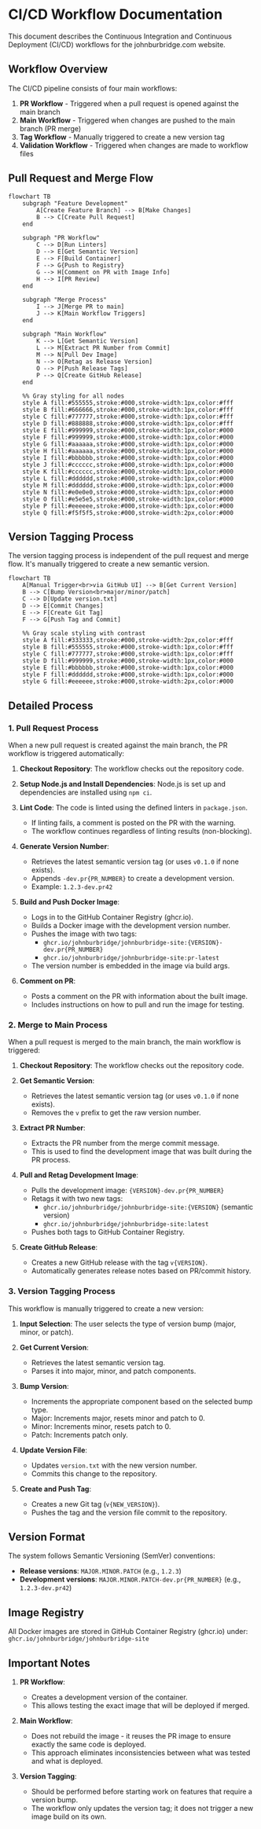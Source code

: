 # CI/CD Workflow Documentation

This document describes the Continuous Integration and Continuous Deployment (CI/CD) workflows for the johnburbridge.com
website.

## Workflow Overview

The CI/CD pipeline consists of four main workflows:

1. **PR Workflow** - Triggered when a pull request is opened against the main branch
2. **Main Workflow** - Triggered when changes are pushed to the main branch (PR merge)
3. **Tag Workflow** - Manually triggered to create a new version tag
4. **Validation Workflow** - Triggered when changes are made to workflow files

## Pull Request and Merge Flow

```mermaid
flowchart TB
    subgraph "Feature Development"
        A[Create Feature Branch] --> B[Make Changes]
        B --> C[Create Pull Request]
    end

    subgraph "PR Workflow"
        C --> D[Run Linters]
        D --> E[Get Semantic Version]
        E --> F[Build Container]
        F --> G{Push to Registry}
        G --> H[Comment on PR with Image Info]
        H --> I[PR Review]
    end

    subgraph "Merge Process"
        I --> J[Merge PR to main]
        J --> K[Main Workflow Triggers]
    end

    subgraph "Main Workflow"
        K --> L[Get Semantic Version]
        L --> M[Extract PR Number from Commit]
        M --> N[Pull Dev Image]
        N --> O[Retag as Release Version]
        O --> P[Push Release Tags]
        P --> Q[Create GitHub Release]
    end

    %% Gray styling for all nodes
    style A fill:#555555,stroke:#000,stroke-width:1px,color:#fff
    style B fill:#666666,stroke:#000,stroke-width:1px,color:#fff
    style C fill:#777777,stroke:#000,stroke-width:1px,color:#fff
    style D fill:#888888,stroke:#000,stroke-width:1px,color:#fff
    style E fill:#999999,stroke:#000,stroke-width:1px,color:#000
    style F fill:#999999,stroke:#000,stroke-width:1px,color:#000
    style G fill:#aaaaaa,stroke:#000,stroke-width:1px,color:#000
    style H fill:#aaaaaa,stroke:#000,stroke-width:1px,color:#000
    style I fill:#bbbbbb,stroke:#000,stroke-width:1px,color:#000
    style J fill:#cccccc,stroke:#000,stroke-width:1px,color:#000
    style K fill:#cccccc,stroke:#000,stroke-width:1px,color:#000
    style L fill:#dddddd,stroke:#000,stroke-width:1px,color:#000
    style M fill:#dddddd,stroke:#000,stroke-width:1px,color:#000
    style N fill:#e0e0e0,stroke:#000,stroke-width:1px,color:#000
    style O fill:#e5e5e5,stroke:#000,stroke-width:1px,color:#000
    style P fill:#eeeeee,stroke:#000,stroke-width:1px,color:#000
    style Q fill:#f5f5f5,stroke:#000,stroke-width:2px,color:#000
```

## Version Tagging Process

The version tagging process is independent of the pull request and merge flow. It's manually triggered to create a new
semantic version.

```mermaid
flowchart TB
    A[Manual Trigger<br>via GitHub UI] --> B[Get Current Version]
    B --> C[Bump Version<br>major/minor/patch]
    C --> D[Update version.txt]
    D --> E[Commit Changes]
    E --> F[Create Git Tag]
    F --> G[Push Tag and Commit]

    %% Gray scale styling with contrast
    style A fill:#333333,stroke:#000,stroke-width:2px,color:#fff
    style B fill:#555555,stroke:#000,stroke-width:1px,color:#fff
    style C fill:#777777,stroke:#000,stroke-width:1px,color:#fff
    style D fill:#999999,stroke:#000,stroke-width:1px,color:#000
    style E fill:#bbbbbb,stroke:#000,stroke-width:1px,color:#000
    style F fill:#dddddd,stroke:#000,stroke-width:1px,color:#000
    style G fill:#eeeeee,stroke:#000,stroke-width:2px,color:#000
```

## Detailed Process

### 1. Pull Request Process

When a new pull request is created against the main branch, the PR workflow is triggered automatically:

1. **Checkout Repository**: The workflow checks out the repository code.

2. **Setup Node.js and Install Dependencies**: Node.js is set up and dependencies are installed using `npm ci`.

3. **Lint Code**: The code is linted using the defined linters in `package.json`.

   - If linting fails, a comment is posted on the PR with the warning.
   - The workflow continues regardless of linting results (non-blocking).

4. **Generate Version Number**:

   - Retrieves the latest semantic version tag (or uses `v0.1.0` if none exists).
   - Appends `-dev.pr{PR_NUMBER}` to create a development version.
   - Example: `1.2.3-dev.pr42`

5. **Build and Push Docker Image**:

   - Logs in to the GitHub Container Registry (ghcr.io).
   - Builds a Docker image with the development version number.
   - Pushes the image with two tags:
     - `ghcr.io/johnburbridge/johnburbridge-site:{VERSION}-dev.pr{PR_NUMBER}`
     - `ghcr.io/johnburbridge/johnburbridge-site:pr-latest`
   - The version number is embedded in the image via build args.

6. **Comment on PR**:
   - Posts a comment on the PR with information about the built image.
   - Includes instructions on how to pull and run the image for testing.

### 2. Merge to Main Process

When a pull request is merged to the main branch, the main workflow is triggered:

1. **Checkout Repository**: The workflow checks out the repository code.

2. **Get Semantic Version**:

   - Retrieves the latest semantic version tag (or uses `v0.1.0` if none exists).
   - Removes the `v` prefix to get the raw version number.

3. **Extract PR Number**:

   - Extracts the PR number from the merge commit message.
   - This is used to find the development image that was built during the PR process.

4. **Pull and Retag Development Image**:

   - Pulls the development image: `{VERSION}-dev.pr{PR_NUMBER}`
   - Retags it with two new tags:
     - `ghcr.io/johnburbridge/johnburbridge-site:{VERSION}` (semantic version)
     - `ghcr.io/johnburbridge/johnburbridge-site:latest`
   - Pushes both tags to GitHub Container Registry.

5. **Create GitHub Release**:
   - Creates a new GitHub release with the tag `v{VERSION}`.
   - Automatically generates release notes based on PR/commit history.

### 3. Version Tagging Process

This workflow is manually triggered to create a new version:

1. **Input Selection**: The user selects the type of version bump (major, minor, or patch).

2. **Get Current Version**:

   - Retrieves the latest semantic version tag.
   - Parses it into major, minor, and patch components.

3. **Bump Version**:

   - Increments the appropriate component based on the selected bump type.
   - Major: Increments major, resets minor and patch to 0.
   - Minor: Increments minor, resets patch to 0.
   - Patch: Increments patch only.

4. **Update Version File**:

   - Updates `version.txt` with the new version number.
   - Commits this change to the repository.

5. **Create and Push Tag**:
   - Creates a new Git tag (`v{NEW_VERSION}`).
   - Pushes the tag and the version file commit to the repository.

## Version Format

The system follows Semantic Versioning (SemVer) conventions:

- **Release versions**: `MAJOR.MINOR.PATCH` (e.g., `1.2.3`)
- **Development versions**: `MAJOR.MINOR.PATCH-dev.pr{PR_NUMBER}` (e.g., `1.2.3-dev.pr42`)

## Image Registry

All Docker images are stored in GitHub Container Registry (ghcr.io) under: `ghcr.io/johnburbridge/johnburbridge-site`

## Important Notes

1. **PR Workflow**:

   - Creates a development version of the container.
   - This allows testing the exact image that will be deployed if merged.

2. **Main Workflow**:

   - Does not rebuild the image - it reuses the PR image to ensure exactly the same code is deployed.
   - This approach eliminates inconsistencies between what was tested and what is deployed.

3. **Version Tagging**:
   - Should be performed before starting work on features that require a version bump.
   - The workflow only updates the version tag; it does not trigger a new image build on its own.
